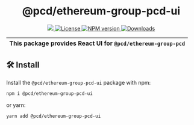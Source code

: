 <p align="center">
    <h1 align="center">
        @pcd/ethereum-group-pcd-ui
    </h1>
</p>

<p align="center">
    <a href="https://github.com/proofcarryingdata">
        <img src="https://img.shields.io/badge/project-PCD-blue.svg?style=flat-square">
    </a>
    <a href="https://github.com/proofcarryingdata/zupass/blob/main/packages/ethereum-group-pcd-ui/LICENSE">
        <img alt="License" src="https://img.shields.io/badge/license-GPL--3.0-green.svg?style=flat-square">
    </a>
    <a href="https://www.npmjs.com/package/@pcd/ethereum-group-pcd-ui">
        <img alt="NPM version" src="https://img.shields.io/npm/v/@pcd/ethereum-group-pcd?style=flat-square" />
    </a>
    <a href="https://npmjs.org/package/@pcd/ethereum-group-pcd-ui">
        <img alt="Downloads" src="https://img.shields.io/npm/dm/@pcd/ethereum-group-pcd-ui.svg?style=flat-square" />
    </a>
</p>

| This package provides React UI for `@pcd/ethereum-group-pcd` |
| ------------------------------------------------------------ |

## 🛠 Install

Install the `@pcd/ethereum-group-pcd-ui` package with npm:

```bash
npm i @pcd/ethereum-group-pcd-ui
```

or yarn:

```bash
yarn add @pcd/ethereum-group-pcd-ui
```

